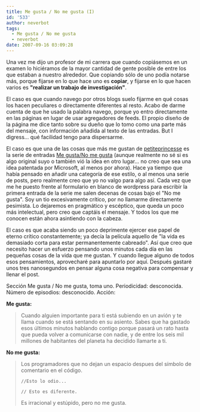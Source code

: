 ```yaml
---
title: Me gusta / No me gusta (I)
id: '533'
author: neverbot
tags:
  - Me gusta / No me gusta
  - neverbot
date: 2007-09-16 03:09:28
---
```


Una vez me dijo un profesor de mi carrera que cuando copiásemos en un examen lo hiciéramos de la mayor cantidad de gente posible de entre los que estaban a nuestro alrededor. Que copiando sólo de uno podía notarse más, porque fijarse en lo que hace uno es **copiar**, y fijarse en lo que hacen varios es **"realizar un trabajo de investigación"**.

El caso es que cuando navego por otros blogs suelo fijarme en qué cosas los hacen peculiares o directamente diferentes al resto. Acabo de darme cuenta de que he usado la palabra navego, porque yo entro directamente en las páginas en lugar de usar agregadores de feeds. El propio diseño de la página me dice tanto sobre su dueño que lo tomo como una parte más del mensaje, con información añadida al texto de las entradas. But I digress... qué facilidad tengo para dispersarme.

El caso es que una de las cosas que más me gustan de [petiteprincesse](http://petiteprincesse.net/) es la serie de entradas [Me gusta/No me gusta](http://petiteprincesse.net/category/me-gusta-no-me-gusta/) (aunque realmente no sé si es algo original suyo o también vió la idea en otro lugar... no creo que sea una idea patentada por Microsoft, al menos por ahora). Hace ya tiempo que había pensado en añadir una categoría de ese estilo, o al menos una serie de posts, pero realmente creo que yo no valgo para algo así. Cada vez que me he puesto frente al formulario en blanco de wordpress para escribir la primera entrada de la serie me salen decenas de cosas bajo el "No me gusta". Soy un tio excesivamente crítico, por no llamarme directamente pesimista. Lo dejaremos en pragmático y escéptico, que queda un poco más intelectual, pero creo que captáis el mensaje. Y todos los que me conocen están ahora asintiendo con la cabeza.

El caso es que acaba siendo un poco deprimente ejercer ese papel de eterno crítico constantemente; ya decía la película aquello de "la vida es demasiado corta para estar permanentemente cabreado". Así que creo que necesito hacer un esfuerzo pensando unos minutos cada día en las pequeñas cosas de la vida que me gustan. Y cuando llegue alguno de todos esos pensamientos, aprovecharé para apuntarlo por aquí. Después gastaré unos tres nanosegundos en pensar alguna cosa negativa para compensar y llenar el post.

Sección Me gusta / No me gusta, toma uno. Periodicidad: desconocida. Número de episodios: desconocido. Acción:

**Me gusta:**

> Cuando alguien importante para ti está subiendo en un avión y te llama cuando se está sentando en su asiento. Sabes que ha gastado esos últimos minutos hablando contigo porque pasará un rato hasta que pueda volver a comunicarse con nadie, y de entre los seis mil millones de habitantes del planeta ha decidido llamarte a ti.

**No me gusta:**

> Los programadores que no dejan un espacio despues del símbolo de comentario en el código.
> 
> `//Esto lo odio...`
> 
> `// Esto es diferente.`
> 
> Es irracional y estúpido, pero no me gusta.